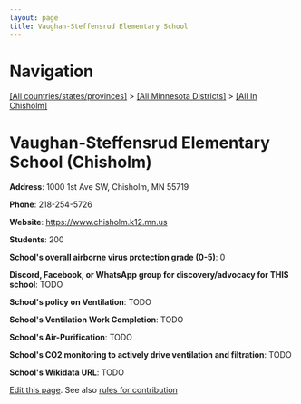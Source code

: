 ```yaml
---
layout: page
title: Vaughan-Steffensrud Elementary School
---
```

# Navigation

[[All countries/states/provinces]](../../..) > [[All Minnesota Districts]](../..) > [[All In Chisholm]](..)

# Vaughan-Steffensrud Elementary School (Chisholm)

**Address**: 1000 1st Ave SW, Chisholm, MN 55719

**Phone**: 218-254-5726

**Website**: <https://www.chisholm.k12.mn.us>

**Students**: 200

**School's overall airborne virus protection grade (0-5)**: 0

**Discord, Facebook, or WhatsApp group for discovery/advocacy for THIS school**: TODO

**School's policy on Ventilation**: TODO

**School's Ventilation Work Completion**: TODO

**School's Air-Purification**: TODO

**School's CO2 monitoring to actively drive ventilation and filtration**: TODO

**School's Wikidata URL**: TODO


[Edit this page](https://github.com/ventilate-schools/MN/edit/main/./Chisholm/Vaughan-Steffensrud_Elementary_School.md). See also [rules for contribution](../../../contribution-rules/)